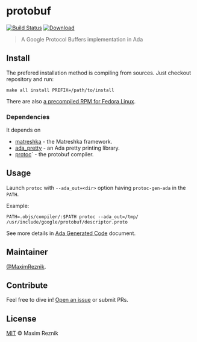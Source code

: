 # protobuf

[![Build Status](https://github.com/reznikmm/protobuf/workflows/Build/badge.svg)](https://github.com/reznikmm/protobuf/actions)
[![Download](https://api.bintray.com/packages/reznikmm/matreshka/protobuf/images/download.svg) ](https://bintray.com/reznikmm/matreshka/protobuf/_latestVersion)

> A Google Protocol Buffers implementation in Ada

## Install

The prefered installation method is compiling from sources. Just checkout repository and run:
```
make all install PREFIX=/path/to/install
```

There are also [a precompiled RPM for Fedora Linux](https://bintray.com/reznikmm/matreshka/protobuf/).

### Dependencies
It depends on
* [matreshka](https://forge.ada-ru.org/matreshka) - the Matreshka framework.
* [ada_pretty](https://github.com/reznikmm/ada-pretty) - an Ada pretty printing library.
* [protoc](https://github.com/protocolbuffers/protobuf)` - the protobuf compiler.

## Usage
Launch `protoc` with `--ada_out=<dir>` option having `protoc-gen-ada` in
the `PATH`.

Example:

```
PATH=.objs/compiler/:$PATH protoc --ada_out=/tmp/ /usr/include/google/protobuf/descriptor.proto
```

See more details in [Ada Generated Code](docs/generated_code.md) document.

## Maintainer

[@MaximReznik](https://github.com/reznikmm).

## Contribute

Feel free to dive in!
[Open an issue](https://github.com/reznikmm/protobuf/issues/new)
or submit PRs.

## License

[MIT](LICENSE) © Maxim Reznik

